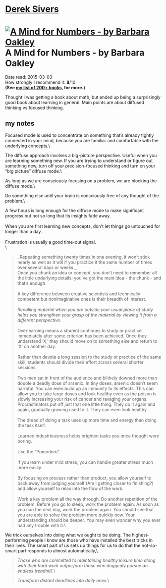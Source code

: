 [Derek Sivers](/ "Derek Sivers")
================================

[![A Mind for Numbers - by Barbara
Oakley](/images/MindForNumbers.gif)](https://www.amazon.com/dp/039916524X?tag=sivers-20)
A Mind for Numbers - by Barbara Oakley
======================================

Date read: 2015-03-03\
How strongly I recommend it: **8**/10\
**(See [my list of 200+ books](/book), for more.)**

Thought I was getting a book about math, but ended up being a
surprisingly good book about learning in general. Main points are about
diffused thinking vs focused thinking.

my notes
--------

Focused mode is used to concentrate on something that’s already tightly
connected in your mind, because you are familiar and comfortable with
the underlying concepts.\

The diffuse approach involves a big-picture perspective. Useful when you
are learning something new. If you are trying to understand or figure
out something new, turn off your precision-focused thinking and turn on
your “big picture” diffuse mode.\

As long as we are consciously focusing on a problem, we are blocking the
diffuse mode.\

Do something else until your brain is consciously free of any thought of
the problem.\

A few hours is long enough for the diffuse mode to make significant
progress but not so long that its insights fade away.\
\
When you are first learning new concepts, don't let things go untouched
for longer than a day.\
\
Frustration is usually a good time-out signal.\
\
> _Repeating something twenty times in one evening, it won’t stick nearly as well as it will if you practice it the same number of times over several days or weeks.\_
\
Once you chunk an idea or concept, you don’t need to remember all the
little underlying details; you’ve got the main idea - the chunk - and
that’s enough.\
\
A key difference between creative scientists and technically competent
but nonimaginative ones is their breadth of interest.\
\
> _Recalling material when you are outside your usual place of study helps you strengthen your grasp of the material by viewing it from a different perspective._\
\
Overlearning means a student continues to study or practice immediately
after some criterion has been achieved. Once they understand ‘X,’ they
should move on to something else and return to ‘X’ on another day.\
\
Rather than devote a long session to the study or practice of the same
skill, students should divide their effort across several shorter
sessions.\
\
Two men sat in front of the audience and blithely downed more than
double a deadly dose of arsenic. In tiny doses, arsenic doesn’t seem
harmful. You can even build up an immunity to its effects. This can
allow you to take large doses and look healthy even as the poison is
slowly increasing your risk of cancer and ravaging your organs.
Procrastinators put off just that one little thing. They do it again and
again, gradually growing used to it. They can even look healthy.\
\
The dread of doing a task uses up more time and energy than doing the task itself.\
\
Learned industriousness helps brighten tasks you once thought were boring.\
\
Use the “Pomodoro”.\
\
If you learn under mild stress, you can handle greater stress much more easily.\
\
By focusing on process rather than product, you allow yourself to back
away from judging yourself (Am I getting closer to finishing?) and allow
yourself to relax into the flow of the work.\
\
Work a key problem all the way through. Do another repetition of the
problem. Before you go to sleep, work the problem again. As soon as you
can the next day, work the problem again. You should see that you are
able to solve the problem more quickly now. Your understanding should be
deeper. You may even wonder why you ever had any trouble with it.\

We trick ourselves into doing what we ought to be doing. The
highest-performing people I know are those who have installed the best
tricks in their lives. The smart part of us sets up things for us to do
that the not-so-smart part responds to almost automatically,\

> _Those who are committed to maintaining healthy leisure time along with their hard work outperform those who doggedly pursue an endless treadmill._\

> _Transform distant deadlines into daily ones._\
